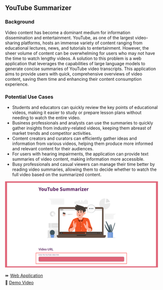 ## YouTube Summarizer

### Background
Video content has become a dominant medium for information dissemination and entertainment. YouTube, as one of the largest video-sharing platforms, hosts an immense variety of content ranging from educational lectures, news, and tutorials to entertainment. However, the sheer volume of content can be overwhelming for users who may not have the time to watch lengthy videos. A solution to this problem is a web application that leverages the capabilities of large language models to generate concise summaries of YouTube video transcripts. This application aims to provide users with quick, comprehensive overviews of video content, saving them time and enhancing their content consumption experience.

### Potential Use Cases
- Students and educators can quickly review the key points of educational videos, making it easier to study or prepare lesson plans without needing to watch the entire video.
- Business professionals and analysts can use the summaries to quickly gather insights from industry-related videos, keeping them abreast of market trends and competitor activities.
- Content creators and curators can efficiently gather ideas and information from various videos, helping them produce more informed and relevant content for their audiences.
- For users with hearing impairments, the application can provide text summaries of video content, making information more accessible.
- Busy professionals and casual viewers can manage their time better by reading video summaries, allowing them to decide whether to watch the full video based on the summarized content.

![YouTube_Summarizer](img/YouTube_Summarizer.png)

<div>⏩ <a href=" ">Web Application<a></div>
<div>🎥 <a href="https://youtu.be/pZJ543VovT0">Demo Video<a></div>

